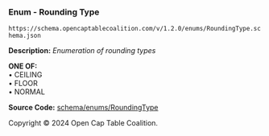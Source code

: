 ### Enum - Rounding Type

`https://schema.opencaptablecoalition.com/v/1.2.0/enums/RoundingType.schema.json`

**Description:** _Enumeration of rounding types_

**ONE OF:**</br>&bull; CEILING </br>&bull; FLOOR </br>&bull; NORMAL

**Source Code:** [schema/enums/RoundingType](../../../../schema/enums/RoundingType.schema.json)

Copyright © 2024 Open Cap Table Coalition.
